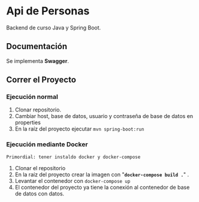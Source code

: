# Api de Personas
Backend de curso Java y Spring Boot.

## Documentación
Se implementa **Swagger**.

## Correr el Proyecto

###  Ejecución normal
1. Clonar repositorio.
2. Cambiar host, base de datos, usuario y contraseña de base de datos en properties
3. En la raíz del proyecto ejecutar ``mvn spring-boot:run``

### Ejecución mediante Docker

``Primordial: tener instaldo docker y docker-compose``

1. Clonar el repositorio
2. En la raíz del proyecto crear la imagen con "**`docker-compose build .`**" .
3. Levantar el contenedor con ``docker-compose up``
4. El contenedor del proyecto ya tiene la conexión al contenedor de base de datos con datos.
